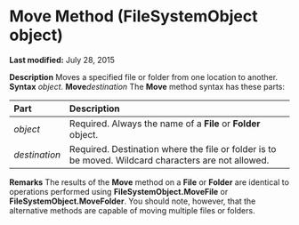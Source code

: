 
# Move Method (FileSystemObject object)

 **Last modified:** July 28, 2015


 **Description**
Moves a specified file or folder from one location to another.
 **Syntax**
 _object_. **Move**_destination_
The  **Move** method syntax has these parts:


|**Part**|**Description**|
|:-----|:-----|
| _object_|Required. Always the name of a  **File** or **Folder** object.|
| _destination_|Required. Destination where the file or folder is to be moved. Wildcard characters are not allowed.|
 **Remarks**
The results of the  **Move** method on a **File** or **Folder** are identical to operations performed using **FileSystemObject.MoveFile** or **FileSystemObject.MoveFolder**. You should note, however, that the alternative methods are capable of moving multiple files or folders.
